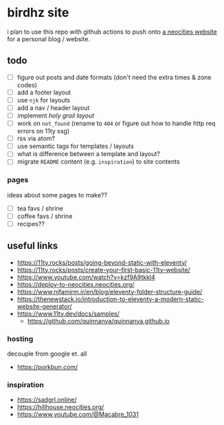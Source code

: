 # birdhz site

i plan to use this repo with github actions to push onto [a neocities website](https://birdhz.neocities.org) for a personal blog / website.

## todo
- [ ] figure out posts and date formats (don't need the extra times & zone codes)
- [ ] add a footer layout
- [ ] use `njk` for layouts
- [ ] add a nav / header layout
- [ ] implement _holy grail layout_
- [ ] work on `not_found` (rename to `404` or figure out how to handle http req errors on 11ty ssg)
- [ ] rss via atom?
- [ ] use semantic tags for templates / layouts
- [ ] what is difference between a template and layout?
- [ ] migrate `README` content (e.g. `inspiration`) to site contents

### pages

ideas about some pages to make??

- [ ] tea favs / shrine
- [ ] coffee favs / shrine
- [ ] recipes??

## useful links

* https://11ty.rocks/posts/going-beyond-static-with-eleventy/
* https://11ty.rocks/posts/create-your-first-basic-11ty-website/
* https://www.youtube.com/watch?v=kzf9A9tkkl4
* https://deploy-to-neocities.neocities.org/
* https://www.njfamirm.ir/en/blog/eleventy-folder-structure-guide/
* https://thenewstack.io/introduction-to-eleventy-a-modern-static-website-generator/
* https://www.11ty.dev/docs/samples/
  * https://github.com/quinnanya/quinnanya.github.io

### hosting

decouple from google et. all

* https://porkbun.com/

### inspiration

* https://sadgrl.online/
* https://hillhouse.neocities.org/
* https://www.youtube.com/@Macabre_1031
